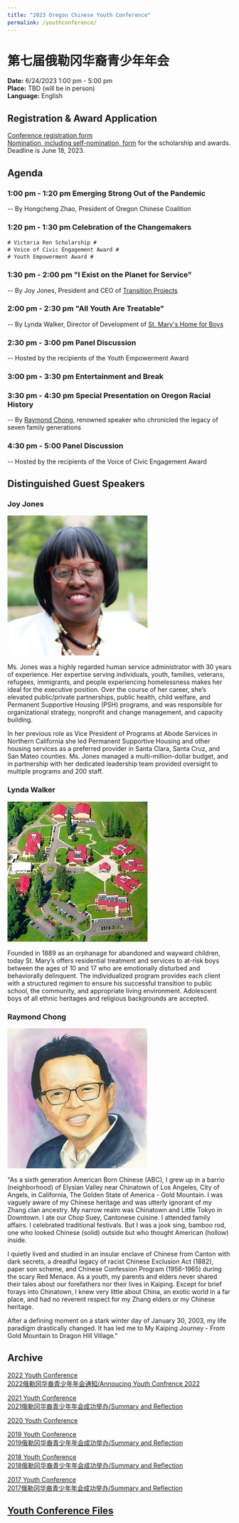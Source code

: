 ```yaml
---
title: "2023 Oregon Chinese Youth Conference"
permalink: /youthconference/
---
```


# 第七届俄勒冈华裔青少年年会

**Date:** 6/24/2023 1:00 pm - 5:00 pm  
**Place:** TBD (will be in person)  
**Language:** English  

## Registration & Award Application

[Conference registration form](https://docs.google.com/forms/d/e/1FAIpQLSeSSDTPGiyHgZ2CmYjjpXz7SlZvqoqpYTIdMOnCIHzdFsBRZA/viewform?usp=sf_link)  
[Nomination, including self-nomination, form](https://docs.google.com/forms/d/e/1FAIpQLSfQRyJHdDFVPnelnzQpe8xVH2n0A8AsvoNi7VqHrCHFtCS4vg/viewform?c=0&w=1) for the scholarship and awards. Deadline is June 18, 2023.  

## Agenda

### 1:00 pm - 1:20 pm Emerging Strong Out of the Pandemic

  -- By Hongcheng Zhao, President of Oregon Chinese Coalition

### 1:20 pm - 1:30 pm Celebration of the Changemakers

    # Victoria Ren Scholarship #  
    # Voice of Civic Engagement Award #  
    # Youth Empowerment Award #  

### 1:30 pm - 2:00 pm "I Exist on the Planet for Service"

  -- By Joy Jones, President and CEO of [Transition Projects](https://www.tprojects.org/)

### 2:00 pm - 2:30 pm "All Youth Are Treatable"

  -- By Lynda Walker, Director of Development of [St. Mary's Home for Boys](http://www.stmaryshomeforboys.org/)

### 2:30 pm - 3:00 pm Panel Discussion

  -- Hosted by the recipients of the Youth Empowerment Award

### 3:00 pm - 3:30 pm Entertainment and Break

### 3:30 pm - 4:30 pm Special Presentation on Oregon Racial History

  -- By [Raymond Chong](https://www.mychinaroots.com/samples/zhang-odyssey/#140), renowned speaker who chronicled the legacy of seven family generations

### 4:30 pm - 5:00 Panel Discussion

  -- Hosted by the recipients of the Voice of Civic Engagement Award

## Distinguished Guest Speakers

### Joy Jones

<p><img src="/assets/images/activities/joy_jones.jpg"></p>

Ms. Jones was a highly regarded human service administrator with 30 years of experience. Her expertise serving individuals, youth, families, veterans, refugees, immigrants, and people experiencing homelessness makes her ideal for the executive position. Over the course of her career, she’s elevated public/private partnerships, public health, child welfare, and Permanent Supportive Housing (PSH) programs, and was responsible for organizational strategy, nonprofit and change management, and capacity building.

In her previous role as Vice President of Programs at Abode Services in Northern California she led Permanent Supportive Housing and other housing services as a preferred provider in Santa Clara, Santa Cruz, and San Mateo counties. Ms. Jones managed a multi-million-dollar budget, and in partnership with her dedicated leadership team provided oversight to multiple programs and 200 staff.

### Lynda Walker

<p><img src="/assets/images/activities/lynda_walker.jpg"></p>

Founded in 1889 as an orphanage for abandoned and wayward children, today St. Mary’s offers residential treatment and services to at-risk boys between the ages of 10 and 17 who are emotionally disturbed and behaviorally delinquent.  The individualized program provides each client with a structured regimen to ensure his successful transition to public school, the community, and appropriate living environment. Adolescent boys of all ethnic heritages and religious backgrounds are accepted.

### Raymond Chong

<p><img src="/assets/images/activities/raymond_chong.jpg"></p>

"As a sixth generation American Born Chinese (ABC), I grew up in a barrio (neighborhood) of Elysian Valley near Chinatown of Los Angeles, City of Angels, in California, The Golden State of America - Gold Mountain. I was vaguely aware of my Chinese heritage and was utterly ignorant of my Zhang clan ancestry. My narrow realm was Chinatown and Little Tokyo in Downtown. I ate our Chop Suey, Cantonese cuisine. I attended family affairs. I celebrated traditional festivals. But I was a jook sing, bamboo rod, one who looked Chinese (solid) outside but who thought American (hollow) inside.

I quietly lived and studied in an insular enclave of Chinese from Canton with dark secrets, a dreadful legacy of racist Chinese Exclusion Act (1882), paper son scheme, and Chinese Confession Program (1956-1965) during the scary Red Menace. As a youth, my parents and elders never shared their tales about our forefathers nor their lives in Kaiping. Except for brief forays into Chinatown, I knew very little about China, an exotic world in a far place, and had no reverent respect for my Zhang elders or my Chinese heritage.

After a defining moment on a stark winter day of January 30, 2003, my life paradigm drastically changed. It has led me to My Kaiping Journey - From Gold Mountain to Dragon Hill Village."

## Archive

[2022 Youth Conference](http://pdxchinese.org/youthconference/youth_conference_2022/)  
[2022俄勒冈华裔青少年年会通知/Annoucing Youth Confrence 2022](http://pdxchinese.org/youth_conference_2022/)  

[2021 Youth Conference](http://pdxchinese.org/youthconference/youth_conference_2021/)  
[2021俄勒冈华裔青少年年会成功举办/Summary and Reflection](http://pdxchinese.org/youth-conference-2021/)  

[2020 Youth Conference](http://pdxchinese.org/youthconference/youth_conference_2020/)  

[2019 Youth Conference](http://pdxchinese.org/youthconference/youth_conference_2019/)  
[2019俄勒冈华裔青少年年会成功举办/Summary and Reflection](http://pdxchinese.org/youth-conference-2019/)  

[2018 Youth Conference](http://pdxchinese.org/youthconference/youth_conference_2018/)  
[2018俄勒冈华裔青少年年会成功举办/Summary and Reflection](http://pdxchinese.org/youth-conference-2018/)  

[2017 Youth Conference](http://pdxchinese.org/youthconference/youth_conference_2017/)  
[2017俄勒冈华裔青少年年会成功举办/Summary and Reflection](http://pdxchinese.org/youth-conference-2017/)  

## [Youth Conference Files](http://pdxchinese.org/resources/benefits_resources/youthresource/)
